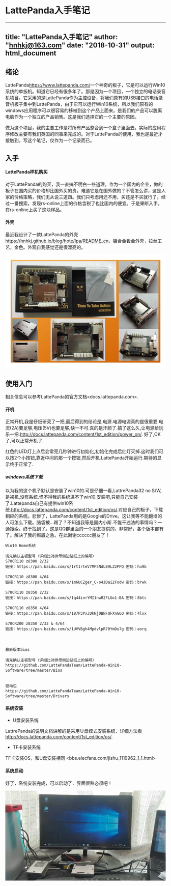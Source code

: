 # LattePanda入手笔记

---
title: "LattePanda入手笔记"
author: "hnhkj@163.com"
date: "2018-10-31"
output: html_document
---

## 绪论

LattePanda<https://www.lattepanda.com/>一个神奇的板子，它是可以运行Win10系统的单扳机。知道它已经有很多年了。那是因为一个项目，一个独立的电话录音机项目。它采用的是LattePanda作为主控设备，将我们原有的USB接口的电话录音机板子集中到LattePanda，由于它可以运行Win10系统，所以我们原有的windows应用程序可以很容易的移植到这个产品上面来。是我们的产品可以脱离电脑作为一个独立的产品销售。这是我们选择它的一个主要的原因。

做为这个项目，我的主要工作是将所有产品整合到一个盒子里面去。实际的应用程序修改主要有我们英国的同事来完成的。对于LattePanda的使用，我也是最近才接触到。写这个笔记，仅作为一个记录而已。

## 入手

#### LattePanda样机购买

对于LattePanda的购买，我一直搞不明白一些道理。作为一个国内的企业，做的板子在国内买的价格却比国外买的贵，难道它是在国外做的？不管怎么讲，这是人家的价格策略，我们无从说三道四。我们只考虑用还不用，买还是不买就行了。经过一番搜索，发现rs-online上面的价格含税了也比国内的便宜。于是果断入手，在rs-online上买了这块样品。

#### 外壳

最近我设计了一款LattePanda的外壳<https://hnhkj.github.io/blog/hote/lpa/README_cn>，铝合金钣金外壳，拉丝工艺，金色。外观自我感觉还是很漂亮的。

![LattePanda.jpg](img/LattePanda.jpg)

## 使用入门

相关信息可以参考LattePanda的官方文档<docs.lattepanda.com>.

#### 开机

正常开机,我是仔细研究了一把,最后得到的结论是,电源.电源电源真的是很重要.电流(2A)要足够,电压(5V)也要足够,缺一不可.真的是汗颜了.搞了这么久,让电源给玩乐一把.<http://docs.lattepanda.com/content/1st_edition/power_on/>. 好了,OK了,可以正常开机了.

红色的LED灯上点后会常亮几秒钟进行初始化,初始化完成后红灯灭掉.这时我们可以按2个小按钮,靠近中间的那一个按钮,然后开机.LattePanda开始运行.期待的显示终于正常了.

##### windows系统下载

以为我的这个机子默认是安装了win10的.可是仔细一看,LattrePanda32 no S/W,是裸机,没有系统.怪不得我的系统进不了win10.安装吧,只能自己安装了.Lattepanda自己有提供win10系统.<http://docs.lattepanda.com/content/1st_edition/os/>.对应自己的板子，下载相应的系统。悲惨了，LattePanda用的是Google的Drive。这让我等不能翻墙的人可怎么下载。脑袋被...踢了？不知道我等是国内小斯.不能干违法的事情吗？一通搜索。终于找到了。这是QQ群里面的一个朋友提供的，非常好，各个版本都有了。解决了我的燃眉之急。在此谢谢cccccc朋友了！

```
Win10 Home系统

请先确认主板型号（详细比对排母侧边贴纸上的编号）
S70CR110 z8300 2/32 
链接：https://pan.baidu.com/s/1rt1rteV7MP5NdL89LZ2PPQ 密码：hu9b

S70CR110 z8300 4/64
链接：https://pan.baidu.com/s/1m6UCZger_C-o4JDai2Fodw 密码：brwk

S70CR110 z8350 2/32
链接：https://pan.baidu.com/s/1q44inrYMI1nwR2FLGo1-BA 密码：8btc

S70CR110 z8350 4/64
链接：https://pan.baidu.com/s/187P3PxJDkNjOBNFQFXnG6Q 密码：4lxx

S70CR200 z8350 2/32 & 4/64
链接：https://pan.baidu.com/s/1UVVBgh4MpdvlpR70YmDu7g 密码：eorq



最新版本bios 

请先确认主板型号（详细比对排母侧边贴纸上的编号）
https://github.com/LattePandaTeam/LattePanda-Win10-Software/tree/master/Bios


驱动包
https://github.com/LattePandaTeam/LattePanda-Win10-Software/tree/master/Drivers
```

#### 系统安装

* U盘安装系统

LattrePanda的说明文档讲解的是采用Ｕ盘模式安装系统．详细方法看<http://docs.lattepanda.com/content/1st_edition/os/>.

* TF卡安装系统

TF卡安装OS，和U盘安装相同
<bbs.elecfans.com/jishu_1119962_1_1.html>

#### 系统启动

好了，系统安装完成，可以启动了．界面很熟必须吧！

![LattePanda_win10](img/LattePanda_Win10.jpg)
